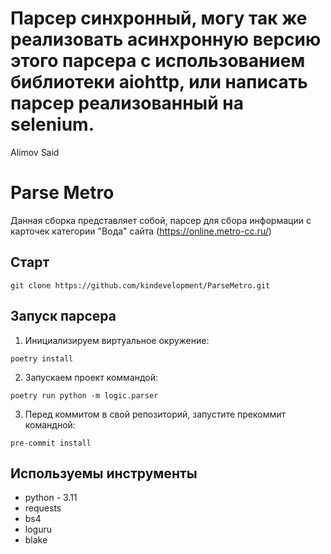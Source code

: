 # Парсер синхронный, могу так же реализовать асинхронную версию этого парсера с использованием библиотеки aiohttp, или написать парсер реализованный на selenium.

Alimov Said

# Parse Metro

Данная сборка представляет собой, парсер для сбора информации с карточек категории "Вода" сайта (https://online.metro-cc.ru/)

## Старт
```
git clone https://github.com/kindevelopment/ParseMetro.git
```
## Запуск парсера
1) Инициализируем виртуальное окружение:
```
poetry install
```
2) Запускаем проект коммандой:
```
poetry run python -m logic.parser
```
3) Перед коммитом в свой репозиторий, запустите прекоммит командной:
```
pre-commit install
```
## Используемы инструменты
- python - 3.11
- requests
- bs4
- loguru
- blake

